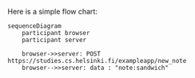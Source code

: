 Here is a simple flow chart:

```mermaid
sequenceDiagram
    participant browser
    participant server
    
    browser->>server: POST https://studies.cs.helsinki.fi/exampleapp/new_note
    browser-->>server: data : "note:sandwich"
     
```
